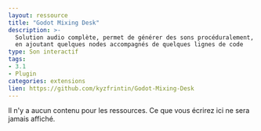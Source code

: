 ```yaml
---
layout: ressource
title: "Godot Mixing Desk"
description: >-
  Solution audio complète, permet de générer des sons procéduralement, et d'avoir une musique adaptative/procédurale
  en ajoutant quelques nodes accompagnés de quelques lignes de code
type: Son interactif
tags:
- 3.1
- Plugin
categories: extensions
lien: https://github.com/kyzfrintin/Godot-Mixing-Desk
---
```


Il n'y a aucun contenu pour les ressources.
Ce que vous écrirez ici ne sera jamais affiché.
